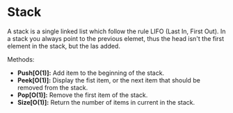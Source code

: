# Stack
A stack is a single linked list which follow the rule LIFO (Last In, First 
Out).
In a stack you always point to the previous elemet, thus the head isn't the 
first element in the stack, but the las added.

Methods:
- **Push[O(1)]:** Add item to the beginning of the stack.
- **Peek[O(1)]:** Display the fist item, or the next item that should be 
  removed from the stack.
- **Pop[O(1)]:** Remove the first item of the stack.
- **Size[O(1)]:** Return the number of items in current in the stack.
